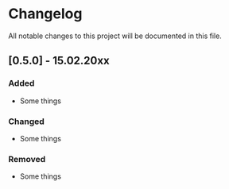 # Changelog
All notable changes to this project will be documented in this file.
## [0.5.0] - 15.02.20xx
### Added
 - Some things

### Changed
 - Some things

### Removed
 - Some things 

